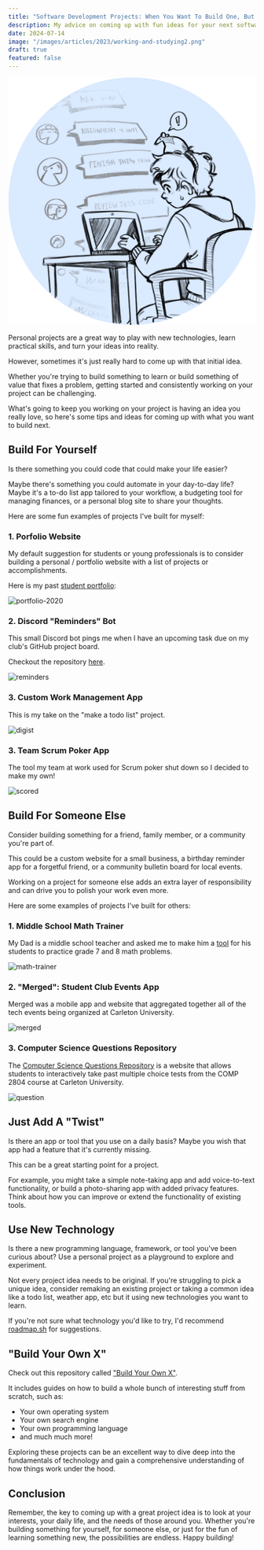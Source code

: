 ```yaml
---
title: "Software Development Projects: When You Want To Build One, But Don’t Have Any Ideas"
description: My advice on coming up with fun ideas for your next software project.
date: 2024-07-14
image: "/images/articles/2023/working-and-studying2.png"
draft: true
featured: false
---
```


![working-and-studying](/images/articles/2023/working-and-studying2.png)

Personal projects are a great way to play with new technologies, learn practical skills, and turn your ideas into reality.

However, sometimes it's just really hard to come up with that initial idea.

Whether you're trying to build something to learn or build something of value that fixes a problem, getting started and consistently working on your project can be challenging.

What's going to keep you working on your project is having an idea you really love, so here's some tips and ideas for coming up with what you want to build next.

## Build For Yourself

Is there something you could code that could make your life easier?

Maybe there's something you could automate in your day-to-day life? Maybe it's a to-do list app tailored to your workflow, a budgeting tool for managing finances, or a personal blog site to share your thoughts.

Here are some fun examples of projects I've built for myself:

### 1. Porfolio Website

My default suggestion for students or young professionals is to consider building a personal / portfolio website with a list of projects or accomplishments.

Here is my past [student portfolio](https://web.archive.org/web/20240101005200/https://matthewmacraebovell.com/):

![portfolio-2020](/images/articles/2024/projects-not-sure-what-to-make/portfolio-2020.png)

### 2. Discord "Reminders" Bot

This small Discord bot pings me when I have an upcoming task due on my club's GitHub project board.

Checkout the repository [here](https://github.com/CarletonComputerScienceSociety/github-projects-discord-reminders).

![reminders](/images/articles/2024/projects-not-sure-what-to-make/reminders.png)

### 3. Custom Work Management App

This is my take on the "make a todo list" project.

![digist](/images/articles/2024/projects-not-sure-what-to-make/digist.png)

### 3. Team Scrum Poker App

The tool my team at work used for Scrum poker shut down so I decided to make my own!

![scored](/images/articles/2024/projects-not-sure-what-to-make/scored.png)

## Build For Someone Else

Consider building something for a friend, family member, or a community you're part of.

This could be a custom website for a small business, a birthday reminder app for a forgetful friend, or a community bulletin board for local events.

Working on a project for someone else adds an extra layer of responsibility and can drive you to polish your work even more.

Here are some examples of projects I've built for others:

### 1. Middle School Math Trainer

My Dad is a middle school teacher and asked me to make him a [tool](https://mathtrainer.mrbovell.ca/exercises/custom/?exercises=divide-from-1-10,squares-up-to-16,percentages-of-whole-numbers-below-100,add-up-to-ten,subtract-up-to-ten,add-up-to-100,subtract-up-to-100,multiply-from-1-10,multiply-by-11-12,divide-by-11-12,roots-up-to-16,common-fractions-to-percentages,percentages-of-whole-numbers-over-100) for his students to practice grade 7 and 8 math problems.

![math-trainer](/images/articles/2024/projects-not-sure-what-to-make/mathtrainer.png)

### 2. "Merged": Student Club Events App

Merged was a mobile app and website that aggregated together all of the tech events being organized at Carleton University.

![merged](/images/articles/2024/projects-not-sure-what-to-make/merged.png)

### 3. Computer Science Questions Repository

The [Computer Science Questions Repository](https://questions.carletoncomputerscience.ca/evaluations) is a website that allows students to interactively take past multiple choice tests from the COMP 2804 course at Carleton University.

![question](/images/articles/2024/projects-not-sure-what-to-make/questions.png)

## Just Add A "Twist"

Is there an app or tool that you use on a daily basis? Maybe you wish that app had a feature that it's currently missing.

This can be a great starting point for a project.

For example, you might take a simple note-taking app and add voice-to-text functionality, or build a photo-sharing app with added privacy features. Think about how you can improve or extend the functionality of existing tools.

## Use New Technology

Is there a new programming language, framework, or tool you've been curious about? Use a personal project as a playground to explore and experiment.

Not every project idea needs to be original. If you're struggling to pick a unique idea, consider remaking an existing project or taking a common idea like a todo list, weather app, etc but it using new technologies you want to learn.

If you're not sure what technology you'd like to try, I'd recommend [roadmap.sh](https://roadmap.sh/) for suggestions.

## "Build Your Own X"

Check out this repository called ["Build Your Own X"](https://github.com/kjj6198/build-your-own-x).

It includes guides on how to build a whole bunch of interesting stuff from scratch, such as:

- Your own operating system
- Your own search engine
- Your own programming language
- and much much more!

Exploring these projects can be an excellent way to dive deep into the fundamentals of technology and gain a comprehensive understanding of how things work under the hood.

## Conclusion

Remember, the key to coming up with a great project idea is to look at your interests, your daily life, and the needs of those around you. Whether you're building something for yourself, for someone else, or just for the fun of learning something new, the possibilities are endless. Happy building!
